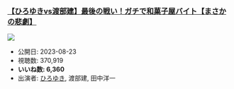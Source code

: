 ### [【ひろゆきvs渡部建】最後の戦い！ガチで和菓子屋バイト【まさかの悲劇】](https://www.youtube.com/watch?v=_XmyrIt8nEU)
[![](https://img.youtube.com/vi/_XmyrIt8nEU/sddefault.jpg)](https://www.youtube.com/watch?v=_XmyrIt8nEU)
-   公開日: 2023-08-23
-   視聴数: 370,919
-   **いいね数: 6,360**
-   出演者: [ひろゆき](/rehacq_fan/people/ひろゆき "wikilink"), 渡部建, 田中洋一
